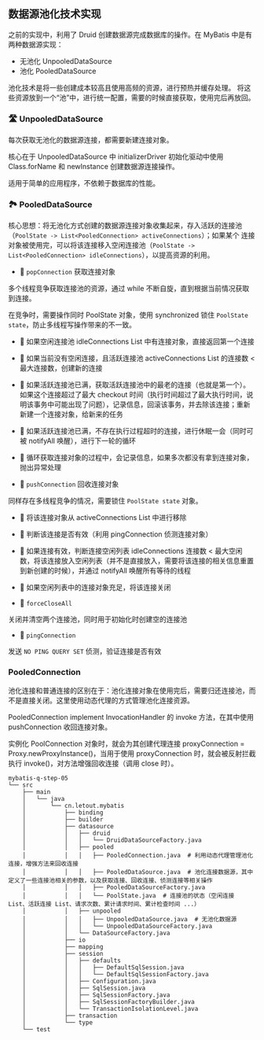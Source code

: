 ## 数据源池化技术实现

之前的实现中，利用了 Druid 创建数据源完成数据库的操作。在 MyBatis 中是有两种数据源实现：

- 无池化 UnpooledDataSource
- 池化 PooledDataSource

池化技术是将一些创建成本较高且使用高频的资源，进行预热并缓存处理。
将这些资源放到一个“池”中，进行统一配置，需要的时候直接获取，使用完后再放回。


### 🛣️ UnpooledDataSource

每次获取无池化的数据源连接，都需要新建连接对象。

核心在于 UnpooledDataSource 中 initializerDriver 初始化驱动中使用 Class.forName 和 newInstance 创建数据源连接操作。

适用于简单的应用程序，不依赖于数据库的性能。


### 🏞️ PooledDataSource

核心思想：将无池化方式创建的数据源连接对象收集起来，存入活跃的连接池（`PoolState -> List<PooledConnection> activeConnections`）；如果某个
连接对象被使用完，可以将该连接移入空闲连接池（`PoolState -> List<PooledConnection> idleConnections`），以提高资源的利用。 


- 🧩 `popConnection` 获取连接对象

多个线程竞争获取连接池的资源，通过 while 不断自旋，直到根据当前情况获取到连接。

在竞争时，需要操作同时 PoolState 对象，使用 synchronized 锁住 `PoolState state`，防止多线程写操作带来的不一致。

  - 👣 如果空闲连接池 idleConnections List 中有连接对象，直接返回第一个连接
  - 👣 如果当前没有空闲连接，且活跃连接池 activeConnections List 的连接数 < 最大连接数，创建新的连接
  - 👣 如果活跃连接池已满，获取活跃连接池中的最老的连接（也就是第一个）。如果这个连接超过了最大 checkout 时间（执行时间超过了最大执行时间，说明该事务中可能出现了问题），记录信息，回滚该事务，并去除该连接；重新新建一个连接对象，给新来的任务
  - 👣 如果活跃连接池已满，不存在执行过程超时的连接，进行休眠一会（同时可被 notifyAll 唤醒），进行下一轮的循环
  - 👣 循环获取连接对象的过程中，会记录信息，如果多次都没有拿到连接对象，抛出异常处理



- 🧩 `pushConnection` 回收连接对象

同样存在多线程竞争的情况，需要锁住 `PoolState state` 对象。

  - 👣 将该连接对象从 activeConnections List 中进行移除
  - 👣 判断该连接是否有效（利用 pingConnection 侦测连接对象）
  - 👣 如果连接有效，判断连接空闲列表 idleConnections 连接数 < 最大空闲数，将该连接放入空闲列表（并不是直接放入，需要将该连接的相关信息重置到新创建的时候），并通过 notifyAll 唤醒所有等待的线程
  - 👣 如果空闲列表中的连接对象充足，将该连接关闭


- 🧩 `forceCloseAll`

关闭并清空两个连接池，同时用于初始化时创建空的连接池

- 🧩 `pingConnection`

发送 `NO PING QUERY SET` 侦测，验证连接是否有效


### PooledConnection

池化连接和普通连接的区别在于：池化连接对象在使用完后，需要归还连接池，而不是直接关闭。这里使用动态代理的方式管理池化连接资源。

PooledConnection implement InvocationHandler 的 invoke 方法，在其中使用 pushConnection 收回连接对象。

实例化 PoolConnection 对象时，就会为其创建代理连接 proxyConnection = Proxy.newProxyInstance()，当用于使用 proxyConnection 时，就会被反射拦截执行 invoke()，对方法增强回收连接（调用 close 时）。



```
mybatis-q-step-05
└── src
    ├── main
    │   └── java
    │       └── cn.letout.mybatis
    │           ├── binding
    │           ├── builder
    │           ├── datasource
    │           │   ├── druid
    │           │   │   └── DruidDataSourceFactory.java
    │           │   ├── pooled
    │           │   │   ├── PooledConnection.java  # 利用动态代理管理池化连接，增强方法来回收连接
    │           │   │   ├── PooledDataSource.java  # 池化连接数据源，其中定义了一些连接池相关的参数，以及获取连接、回收连接、侦测连接等相关操作
    │           │   │   ├── PooledDataSourceFactory.java
    │           │   │   └── PoolState.java  # 连接池的状态（空闲连接 List、活跃连接 List、请求次数、累计请求时间、累计检查时间 ...）
    │           │   ├── unpooled
    │           │   │   ├── UnpooledDataSource.java  # 无池化数据源
    │           │   │   └── UnpooledDataSourceFactory.java
    │           │   └── DataSourceFactory.java
    │           ├── io
    │           ├── mapping
    │           ├── session
    │           │   ├── defaults
    │           │   │   ├── DefaultSqlSession.java
    │           │   │   └── DefaultSqlSessionFactory.java
    │           │   ├── Configuration.java
    │           │   ├── SqlSession.java
    │           │   ├── SqlSessionFactory.java
    │           │   ├── SqlSessionFactoryBuilder.java
    │           │   └── TransactionIsolationLevel.java  
    │           ├── transaction
    │           └── type
    └── test
```